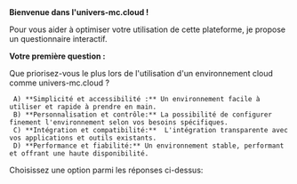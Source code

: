 ## 

**Bienvenue dans l'univers-mc.cloud !** 

Pour vous aider à optimiser votre utilisation de cette plateforme, je propose un questionnaire interactif. 

**Votre première question :**

Que priorisez-vous le plus lors de l'utilisation d'un environnement cloud comme univers-mc.cloud ?

     A) **Simplicité et accessibilité :** Un environnement facile à utiliser et rapide à prendre en main.
     B) **Personnalisation et contrôle:** La possibilité de configurer finement l'environnement selon vos besoins spécifiques.
     C) **Intégration et compatibilité:**  L'intégration transparente avec vos applications et outils existants.
     D) **Performance et fiabilité:** Un environnement stable, performant et offrant une haute disponibilité.


Choisissez une option parmi les réponses ci-dessus: 
